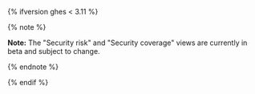{% ifversion ghes < 3.11 %}

{% note %}

**Note:** The "Security risk" and "Security coverage" views are currently in beta and subject to change.

{% endnote %}

{% endif %}
